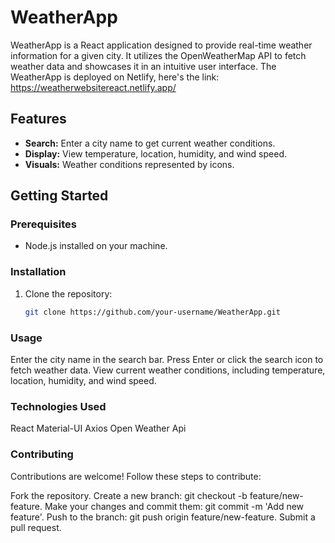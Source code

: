 # WeatherApp

WeatherApp is a React application designed to provide real-time weather information for a given city. It utilizes the OpenWeatherMap API to fetch weather data and showcases it in an intuitive user interface.
The WeatherApp is deployed on Netlify, here's the link:  https://weatherwebsitereact.netlify.app/

## Features

- **Search:** Enter a city name to get current weather conditions.
- **Display:** View temperature, location, humidity, and wind speed.
- **Visuals:** Weather conditions represented by icons.

## Getting Started

### Prerequisites

- Node.js installed on your machine.

### Installation

1. Clone the repository:

   ```bash
   git clone https://github.com/your-username/WeatherApp.git

### Usage
Enter the city name in the search bar.
Press Enter or click the search icon to fetch weather data.
View current weather conditions, including temperature, location, humidity, and wind speed.

### Technologies Used
React
Material-UI
Axios
Open Weather Api


### Contributing
Contributions are welcome! Follow these steps to contribute:

Fork the repository.
Create a new branch: git checkout -b feature/new-feature.
Make your changes and commit them: git commit -m 'Add new feature'.
Push to the branch: git push origin feature/new-feature.
Submit a pull request.

